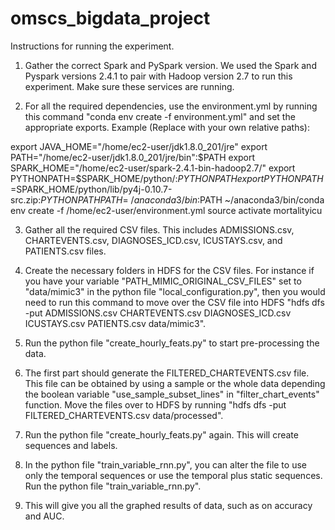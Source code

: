 # omscs_bigdata_project

Instructions for running the experiment.

1. Gather the correct Spark and PySpark version. We used the Spark and Pyspark versions 2.4.1 to pair with Hadoop version 2.7 to run this experiment. Make sure these services are running.

2. For all the required dependencies, use the environment.yml by running this command "conda env create -f environment.yml" and set the appropriate exports. Example (Replace with your own relative paths):

export JAVA_HOME="/home/ec2-user/jdk1.8.0_201/jre"
export PATH="/home/ec2-user/jdk1.8.0_201/jre/bin":$PATH
export SPARK_HOME="/home/ec2-user/spark-2.4.1-bin-hadoop2.7/"
export PYTHONPATH=$SPARK_HOME/python/:$PYTHONPATH
export PYTHONPATH=$SPARK_HOME/python/lib/py4j-0.10.7-src.zip:$PYTHONPATH
PATH=~/anaconda3/bin:$PATH
~/anaconda3/bin/conda env create -f /home/ec2-user/environment.yml
source activate mortalityicu

3. Gather all the required CSV files. This includes ADMISSIONS.csv, CHARTEVENTS.csv, DIAGNOSES_ICD.csv, ICUSTAYS.csv, and PATIENTS.csv files.

4. Create the necessary folders in HDFS for the CSV files. For instance if you have your variable "PATH_MIMIC_ORIGINAL_CSV_FILES" set to "data/mimic3" in the python file "local_configuration.py", then you would need to run this command to move over the CSV file into HDFS "hdfs dfs -put ADMISSIONS.csv CHARTEVENTS.csv DIAGNOSES_ICD.csv ICUSTAYS.csv PATIENTS.csv data/mimic3".

5. Run the python file "create_hourly_feats.py" to start pre-processing the data.

6. The first part should generate the FILTERED_CHARTEVENTS.csv file. This file can be obtained by using a sample or the whole data depending the boolean variable "use_sample_subset_lines" in "filter_chart_events" function. Move the files over to HDFS by running "hdfs dfs -put FILTERED_CHARTEVENTS.csv data/processed".

7. Run the python file "create_hourly_feats.py" again. This will create sequences and labels.

8. In the python file "train_variable_rnn.py", you can alter the file to use only the temporal sequences or use the temporal plus static sequences. Run the python file "train_variable_rnn.py".

9. This will give you all the graphed results of data, such as on accuracy and AUC.
